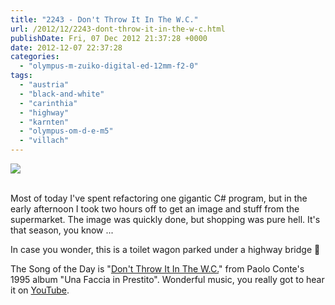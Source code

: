 ```yaml
---
title: "2243 - Don't Throw It In The W.C."
url: /2012/12/2243-dont-throw-it-in-the-w-c.html
publishDate: Fri, 07 Dec 2012 21:37:28 +0000
date: 2012-12-07 22:37:28
categories: 
  - "olympus-m-zuiko-digital-ed-12mm-f2-0"
tags: 
  - "austria"
  - "black-and-white"
  - "carinthia"
  - "highway"
  - "karnten"
  - "olympus-om-d-e-m5"
  - "villach"
---
```

<div class="container">
<div class="center"><a target="_blank" href="https://d25zfm9zpd7gm5.cloudfront.net/1200x1200/2012/20121207_144556_lr.jpg"><img src="https://d25zfm9zpd7gm5.cloudfront.net/0600x0600/2012/20121207_144556_lr.jpg" /></a></div>
</div>
<br />

Most of today I've spent refactoring one gigantic C# program, but in the early afternoon I took two hours off to get an image and stuff from the supermarket. The image was quickly done, but shopping was pure hell. It's that season, you know ...

 In case you wonder, this is a toilet wagon parked under a highway bridge 🙂

The Song of the Day is "<a href="http://www.lyricsmode.com/lyrics/p/paolo_conte/dont_throw_it_in_the_wc.html" target="_blank">Don't Throw It In The W.C.</a>" from Paolo Conte's 1995 album "Una Faccia in Prestito". Wonderful music, you really got to hear it on <a href="http://www.youtube.com/watch?v=i4ozLFRjkc0" target="_blank">YouTube</a>.
